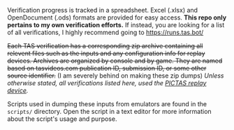 Verification progress is tracked in a spreadsheet. Excel (.xlsx) and OpenDocument (.ods) formats are provided for easy access. **This repo only pertains to my own verification efforts.** If instead, you are looking for a list of all verifications, I highly recommend going to https://runs.tas.bot/

~~Each TAS verification has a corresponding zip archive containing all relevent files such as the inputs and any configuration info for replay devices. Archives are organized by console and by game. They are named based on tasvideos.com publication ID, submission ID, or some other source identifier.~~ (I am severely behind on making these zip dumps) _Unless otherwise stated, all verifications listed here, used the [PICTAS replay device](https://github.com/bigbass1997/PICTAS)._

Scripts used in dumping these inputs from emulators are found in the `scripts/` directory. Open the script in a text editor for more information about the script's usage and purpose.
